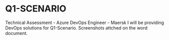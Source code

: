 # Q1-SCENARIO
Technical Assessment - Azure DevOps Engineer - Maersk
I will be providing DevOps solutions for Q1-Scenario.
Screenshots attched on the word document.
